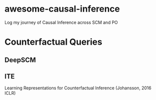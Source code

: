 # awesome-causal-inference
Log my journey of Causal Inference across SCM and PO


# Counterfactual Queries

## DeepSCM


## ITE

Learning Representations for Counterfactual Inference (Johansson, 2016 ICLR)